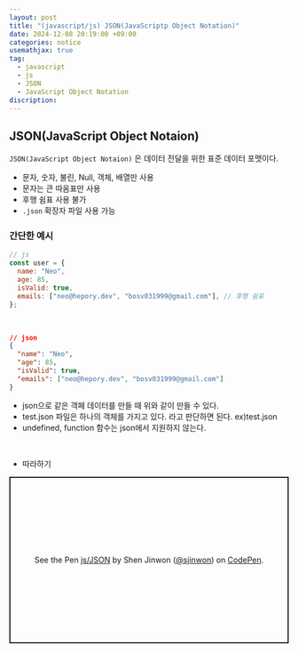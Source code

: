 ```yaml
---
layout: post
title: "(javascript/js) JSON(JavaScriptp Object Notation)"
date: 2024-12-08 20:19:00 +09:00
categories: notice
usemathjax: true
tag:
  - javascript
  - js
  - JSON
  - JavaScript Object Notation
discription:
---
```


## JSON(JavaScript Object Notaion)

`JSON(JavaScript Object Notaion)` 은 데이터 전달을 위한 표준 데이터 포맷이다.

- 문자, 숫자, 불린, Null, 객체, 배열만 사용
- 문자는 큰 따옴표만 사용
- 후행 쉼표 사용 불가
- `.json` 확장자 파일 사용 가능

### 간단한 예시

```js
// js
const user = {
  name: "Neo",
  age: 85,
  isValid: true,
  emails: ["neo@hepory.dev", "bosv031999@gmail.com"], // 후행 쉼표
};
```

<br>

```json
// json
{
  "name": "Neo",
  "age": 85,
  "isValid": true,
  "emails": ["neo@hepory.dev", "bosv031999@gmail.com"]
}
```

- json으로 같은 객페 데이터를 만들 때 위와 같이 만들 수 있다.
- test.json 파일은 하나의 객체를 가지고 있다. 라고 판단하면 된다. ex)test.json
- undefined, function 함수는 json에서 지원하지 않는다.

<br>

- 따라하기

<p class="codepen" data-height="300" data-default-tab="js,result" data-slug-hash="PwYNadQ" data-pen-title="js/JSON" data-user="sjinwon" style="height: 300px; box-sizing: border-box; display: flex; align-items: center; justify-content: center; border: 2px solid; margin: 1em 0; padding: 1em;">
  <span>See the Pen <a href="https://codepen.io/sjinwon/pen/PwYNadQ">
  js/JSON</a> by Shen Jinwon (<a href="https://codepen.io/sjinwon">@sjinwon</a>)
  on <a href="https://codepen.io">CodePen</a>.</span>
</p>
<script async src="https://cpwebassets.codepen.io/assets/embed/ei.js"></script>

<br>
